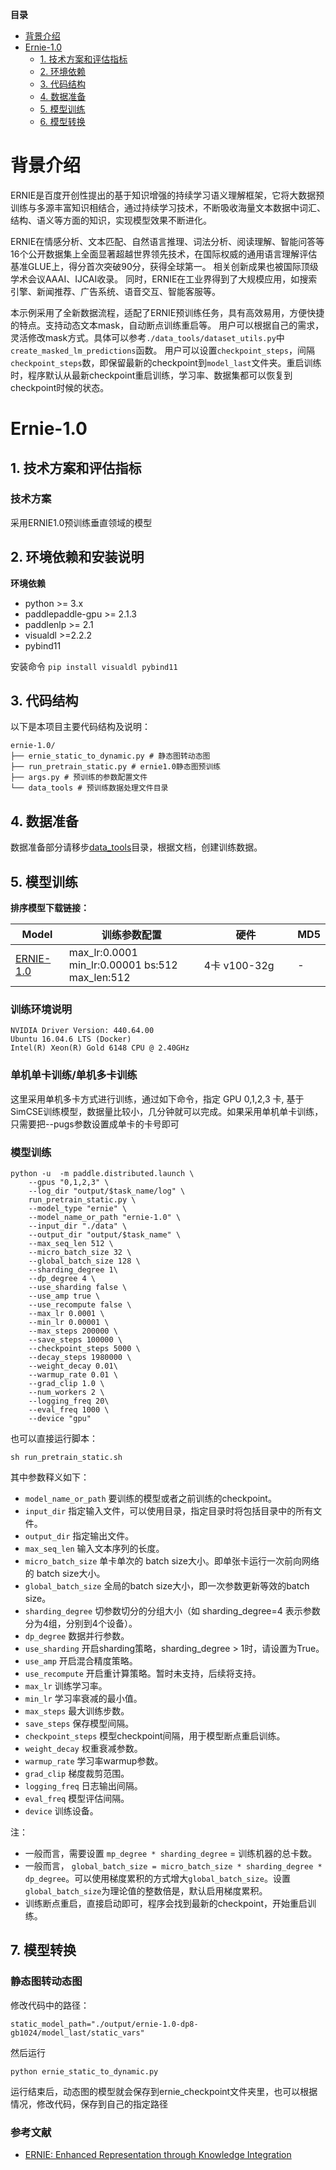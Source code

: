
 **目录**

* [背景介绍](#背景介绍)
* [Ernie-1.0](#Ernie-1.0)
    * [1. 技术方案和评估指标](#技术方案)
    * [2. 环境依赖](#环境依赖)  
    * [3. 代码结构](#代码结构)
    * [4. 数据准备](#数据准备)
    * [5. 模型训练](#模型训练)
    * [6. 模型转换](#模型转换)

<a name="背景介绍"></a>

# 背景介绍


ERNIE是百度开创性提出的基于知识增强的持续学习语义理解框架，它将大数据预训练与多源丰富知识相结合，通过持续学习技术，不断吸收海量文本数据中词汇、结构、语义等方面的知识，实现模型效果不断进化。

ERNIE在情感分析、文本匹配、自然语言推理、词法分析、阅读理解、智能问答等16个公开数据集上全面显著超越世界领先技术，在国际权威的通用语言理解评估基准GLUE上，得分首次突破90分，获得全球第一。
相关创新成果也被国际顶级学术会议AAAI、IJCAI收录。
同时，ERNIE在工业界得到了大规模应用，如搜索引擎、新闻推荐、广告系统、语音交互、智能客服等。

本示例采用了全新数据流程，适配了ERNIE预训练任务，具有高效易用，方便快捷的特点。支持动态文本mask，自动断点训练重启等。
用户可以根据自己的需求，灵活修改mask方式。具体可以参考`./data_tools/dataset_utils.py`中`create_masked_lm_predictions`函数。
用户可以设置`checkpoint_steps`，间隔`checkpoint_steps`数，即保留最新的checkpoint到`model_last`文件夹。重启训练时，程序默认从最新checkpoint重启训练，学习率、数据集都可以恢复到checkpoint时候的状态。


<a name="Ernie-1.0"></a>

# Ernie-1.0


<a name="技术方案"></a>

## 1. 技术方案和评估指标

### 技术方案
采用ERNIE1.0预训练垂直领域的模型


<a name="环境依赖"></a>

## 2. 环境依赖和安装说明

**环境依赖**
* python >= 3.x
* paddlepaddle-gpu >= 2.1.3
* paddlenlp >= 2.1
* visualdl >=2.2.2
* pybind11

安装命令 `pip install visualdl pybind11`

<a name="代码结构"></a>

## 3. 代码结构

以下是本项目主要代码结构及说明：

```
ernie-1.0/
├── ernie_static_to_dynamic.py # 静态图转动态图
├── run_pretrain_static.py # ernie1.0静态图预训练
├── args.py # 预训练的参数配置文件
└── data_tools # 预训练数据处理文件目录
```

<a name="数据准备"></a>

## 4. 数据准备

数据准备部分请移步[data_tools](./data_tools/)目录，根据文档，创建训练数据。

## 5. 模型训练

**排序模型下载链接：**

|Model|训练参数配置|硬件|MD5|
| ------------ | ------------ | ------------ |-----------|
|[ERNIE-1.0](https://bj.bcebos.com/v1/paddlenlp/models/ernie_post.zip)|<div style="width: 150pt">max_lr:0.0001 min_lr:0.00001  bs:512 max_len:512 </div>|<div style="width: 100pt">4卡 v100-32g</div>|-|

### 训练环境说明

```
NVIDIA Driver Version: 440.64.00 
Ubuntu 16.04.6 LTS (Docker)
Intel(R) Xeon(R) Gold 6148 CPU @ 2.40GHz
```

### 单机单卡训练/单机多卡训练

这里采用单机多卡方式进行训练，通过如下命令，指定 GPU 0,1,2,3 卡, 基于SimCSE训练模型，数据量比较小，几分钟就可以完成。如果采用单机单卡训练，只需要把--pugs参数设置成单卡的卡号即可



### 模型训练


```
python -u  -m paddle.distributed.launch \
    --gpus "0,1,2,3" \
    --log_dir "output/$task_name/log" \
    run_pretrain_static.py \
    --model_type "ernie" \
    --model_name_or_path "ernie-1.0" \
    --input_dir "./data" \
    --output_dir "output/$task_name" \
    --max_seq_len 512 \
    --micro_batch_size 32 \
    --global_batch_size 128 \
    --sharding_degree 1\
    --dp_degree 4 \
    --use_sharding false \
    --use_amp true \
    --use_recompute false \
    --max_lr 0.0001 \
    --min_lr 0.00001 \
    --max_steps 200000 \
    --save_steps 100000 \
    --checkpoint_steps 5000 \
    --decay_steps 1980000 \
    --weight_decay 0.01\
    --warmup_rate 0.01 \
    --grad_clip 1.0 \
    --num_workers 2 \
    --logging_freq 20\
    --eval_freq 1000 \
    --device "gpu"
```
也可以直接运行脚本：

```
sh run_pretrain_static.sh
```

其中参数释义如下：
- `model_name_or_path` 要训练的模型或者之前训练的checkpoint。
- `input_dir` 指定输入文件，可以使用目录，指定目录时将包括目录中的所有文件。
- `output_dir` 指定输出文件。
- `max_seq_len` 输入文本序列的长度。
- `micro_batch_size` 单卡单次的 batch size大小。即单张卡运行一次前向网络的 batch size大小。
- `global_batch_size` 全局的batch size大小，即一次参数更新等效的batch size。
- `sharding_degree` 切参数切分的分组大小（如 sharding_degree=4 表示参数分为4组，分别到4个设备）。
- `dp_degree` 数据并行参数。
- `use_sharding` 开启sharding策略，sharding_degree > 1时，请设置为True。
- `use_amp` 开启混合精度策略。
- `use_recompute` 开启重计算策略。暂时未支持，后续将支持。
- `max_lr` 训练学习率。
- `min_lr` 学习率衰减的最小值。
- `max_steps` 最大训练步数。
- `save_steps` 保存模型间隔。
- `checkpoint_steps` 模型checkpoint间隔，用于模型断点重启训练。
- `weight_decay` 权重衰减参数。
- `warmup_rate` 学习率warmup参数。
- `grad_clip` 梯度裁剪范围。
- `logging_freq` 日志输出间隔。
- `eval_freq` 模型评估间隔。
- `device` 训练设备。

注：
- 一般而言，需要设置 `mp_degree * sharding_degree` = 训练机器的总卡数。
- 一般而言， `global_batch_size = micro_batch_size * sharding_degree * dp_degree`。可以使用梯度累积的方式增大`global_batch_size`。设置`global_batch_size`为理论值的整数倍是，默认启用梯度累积。
- 训练断点重启，直接启动即可，程序会找到最新的checkpoint，开始重启训练。

<a name="模型转换"></a>

## 7. 模型转换

### 静态图转动态图

修改代码中的路径：

```
static_model_path="./output/ernie-1.0-dp8-gb1024/model_last/static_vars"
```
然后运行
```
python ernie_static_to_dynamic.py
```
运行结束后，动态图的模型就会保存到ernie_checkpoint文件夹里，也可以根据情况，修改代码，保存到自己的指定路径

### 参考文献

- [ERNIE: Enhanced Representation through Knowledge Integration](https://arxiv.org/pdf/1904.09223.pdf)
